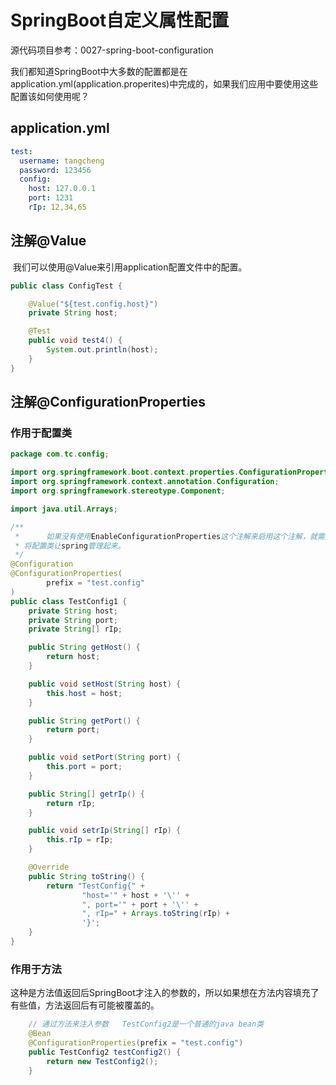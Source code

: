 # SpringBoot自定义属性配置

源代码项目参考：0027-spring-boot-configuration

​	我们都知道SpringBoot中大多数的配置都是在application.yml(application.properites)中完成的，如果我们应用中要使用这些配置该如何使用呢？

## application.yml

```yml
test:
  username: tangcheng
  password: 123456
  config:
    host: 127.0.0.1
    port: 1231
    rIp: 12,34,65
```

## 注解@Value

​	我们可以使用@Value来引用application配置文件中的配置。

```java
public class ConfigTest {

    @Value("${test.config.host}")
    private String host;

    @Test
    public void test4() {
        System.out.println(host);
    }
}
```



## 注解@ConfigurationProperties

### 作用于配置类

```java
package com.tc.config;

import org.springframework.boot.context.properties.ConfigurationProperties;
import org.springframework.context.annotation.Configuration;
import org.springframework.stereotype.Component;

import java.util.Arrays;

/**
 *      如果没有使用EnableConfigurationProperties这个注解来启用这个注解，就需要使用@Configuration
 * 将配置类让spring管理起来。
 */
@Configuration
@ConfigurationProperties(
        prefix = "test.config"
)
public class TestConfig1 {
    private String host;
    private String port;
    private String[] rIp;

    public String getHost() {
        return host;
    }

    public void setHost(String host) {
        this.host = host;
    }

    public String getPort() {
        return port;
    }

    public void setPort(String port) {
        this.port = port;
    }

    public String[] getrIp() {
        return rIp;
    }

    public void setrIp(String[] rIp) {
        this.rIp = rIp;
    }

    @Override
    public String toString() {
        return "TestConfig{" +
                "host='" + host + '\'' +
                ", port='" + port + '\'' +
                ", rIp=" + Arrays.toString(rIp) +
                '}';
    }
}
```

### 作用于方法

​	这种是方法值返回后SpringBoot才注入的参数的，所以如果想在方法内容填充了有些值，方法返回后有可能被覆盖的。

```java
    // 通过方法来注入参数   TestConfig2是一个普通的java bean类
    @Bean
    @ConfigurationProperties(prefix = "test.config")
    public TestConfig2 testConfig2() {
        return new TestConfig2();
    }
```

